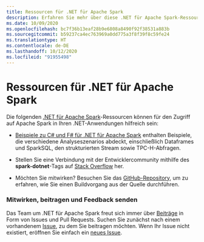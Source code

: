 ```yaml
---
title: Ressourcen für .NET für Apache Spark
description: Erfahren Sie mehr über diese .NET für Apache Spark-Ressourcen, die Sie bei der Erstellung von benutzerdefinierten Data Science-Lösungen und deren Integration in Ihre .NET-Anwendungen unterstützen.
ms.date: 10/09/2020
ms.openlocfilehash: bc7f36b13eaf28b9e6808a8490f92f38531a883b
ms.sourcegitcommit: b59237ca4ec763969a0dd775a3f8f39f8c59fe24
ms.translationtype: HT
ms.contentlocale: de-DE
ms.lasthandoff: 10/12/2020
ms.locfileid: "91955498"
---
```

# <a name="net-for-apache-spark-resources"></a>Ressourcen für .NET für Apache Spark

Die folgenden [.NET für Apache Spark](../index.yml)-Ressourcen können für den Zugriff auf Apache Spark in Ihren .NET-Anwendungen hilfreich sein:

* [Beispiele zu C# und F# für .NET für Apache Spark](https://github.com/dotnet/spark#samples) enthalten Beispiele, die verschiedene Analyseszenarios abdeckt, einschließlich Dataframes und SparkSQL, den strukturierten Stream sowie TPC-H-Abfragen.

* Stellen Sie eine Verbindung mit der Entwicklercommunity mithilfe des **spark-dotnet**-Tags auf [Stack Overflow](https://stackoverflow.com/questions/tagged/spark-dotnet) her.

* Möchten Sie mitwirken? Besuchen Sie das [GitHub-Repository](https://github.com/dotnet/spark), um zu erfahren, wie Sie einen Buildvorgang aus der Quelle durchführen.

### <a name="how-to-engage-contribute-and-provide-feedback"></a>Mitwirken, beitragen und Feedback senden

Das Team um .NET für Apache Spark freut sich immer über [Beiträge](https://github.com/dotnet/spark/blob/master/docs/contributing.md) in Form von Issues und Pull Requests. Suchen Sie zunächst nach einem vorhandenem [Issue](https://github.com/dotnet/spark/issues), zu dem Sie beitragen möchten. Wenn Ihr Issue nicht existiert, eröffnen Sie einfach ein [neues Issue](https://github.com/dotnet/spark/issues?utf8=%E2%9C%93&q=is%3Aissue+is%3Aopen+).
